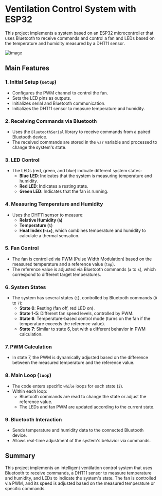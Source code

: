 # Ventilation Control System with ESP32

This project implements a system based on an ESP32 microcontroller that uses Bluetooth to receive commands and control a fan and LEDs based on the temperature and humidity measured by a DHT11 sensor.

![image](https://github.com/user-attachments/assets/a596511f-6e45-47b3-971b-50e81033e8c6)

## Main Features

### 1. Initial Setup (`setup`)
- Configures the PWM channel to control the fan.
- Sets the LED pins as outputs.
- Initializes serial and Bluetooth communication.
- Initializes the DHT11 sensor to measure temperature and humidity.

### 2. Receiving Commands via Bluetooth
- Uses the `BluetoothSerial` library to receive commands from a paired Bluetooth device.
- The received commands are stored in the `var` variable and processed to change the system's state.

### 3. LED Control
- The LEDs (red, green, and blue) indicate different system states:
  - **Blue LED**: Indicates that the system is measuring temperature and humidity.
  - **Red LED**: Indicates a resting state.
  - **Green LED**: Indicates that the fan is running.

### 4. Measuring Temperature and Humidity
- Uses the DHT11 sensor to measure:
  - **Relative Humidity (`h`)**
  - **Temperature (`t`)**
  - **Heat Index (`hic`)**, which combines temperature and humidity to calculate a thermal sensation.

### 5. Fan Control
- The fan is controlled via PWM (Pulse Width Modulation) based on the measured temperature and a reference value (`tmp`).
- The reference value is adjusted via Bluetooth commands (`a` to `s`), which correspond to different target temperatures.

### 6. System States
- The system has several states (`i`), controlled by Bluetooth commands (`0` to `7`):
  - **State 0**: Resting (fan off, red LED on).
  - **State 1-5**: Different fan speed levels, controlled by PWM.
  - **State 6**: Temperature-based control mode (turns on the fan if the temperature exceeds the reference value).
  - **State 7**: Similar to state 6, but with a different behavior in PWM calculation.

### 7. PWM Calculation
- In state 7, the PWM is dynamically adjusted based on the difference between the measured temperature and the reference value.

### 8. Main Loop (`loop`)
- The code enters specific `while` loops for each state (`i`).
- Within each loop:
  - Bluetooth commands are read to change the state or adjust the reference value.
  - The LEDs and fan PWM are updated according to the current state.

### 9. Bluetooth Interaction
- Sends temperature and humidity data to the connected Bluetooth device.
- Allows real-time adjustment of the system's behavior via commands.

## Summary
This project implements an intelligent ventilation control system that uses Bluetooth to receive commands, a DHT11 sensor to measure temperature and humidity, and LEDs to indicate the system's state. The fan is controlled via PWM, and its speed is adjusted based on the measured temperature or specific commands.

